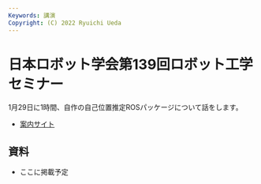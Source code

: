 ```yaml
---
Keywords: 講演
Copyright: (C) 2022 Ryuichi Ueda
---
```


# 日本ロボット学会第139回ロボット工学セミナー

1月29日に1時間、自作の自己位置推定ROSパッケージについて話をします。

* [案内サイト](https://www.rsj.or.jp/event/seminar/news/2021/s139.html)

## 資料

* ここに掲載予定
